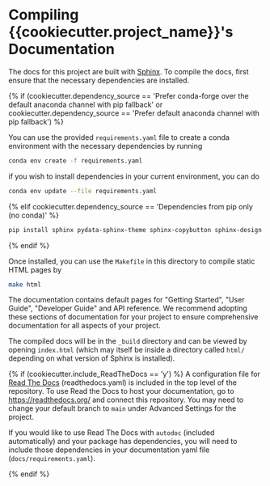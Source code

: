 # Compiling {{cookiecutter.project_name}}'s Documentation

The docs for this project are built with [Sphinx](http://www.sphinx-doc.org/en/master/).
To compile the docs, first ensure that the necessary dependencies are installed.

{% if (cookiecutter.dependency_source == 'Prefer conda-forge over the default anaconda channel with pip fallback' or cookiecutter.dependency_source == 'Prefer default anaconda channel with pip fallback') %}

You can use the provided `requirements.yaml` file to create a conda environment with the necessary dependencies by running

```bash
conda env create -f requirements.yaml
```

if you wish to install dependencies in your current environment, you can do

```bash
conda env update --file requirements.yaml
```

{% elif cookiecutter.dependency_source == 'Dependencies from pip only (no conda)' %}
```bash
pip install sphinx pydata-sphinx-theme sphinx-copybutton sphinx-design
```
{% endif %}

Once installed, you can use the `Makefile` in this directory to compile static HTML pages by
```bash
make html
```

The documentation contains default pages for "Getting Started", "User Guide", "Developer Guide" and API reference. 
We recommend adopting these sections of documentation for your project to ensure comprehensive documentation for all aspects of your project.

The compiled docs will be in the `_build` directory and can be viewed by opening `index.html` (which may itself 
be inside a directory called `html/` depending on what version of Sphinx is installed).

{% if (cookiecutter.include_ReadTheDocs == 'y') %}
A configuration file for [Read The Docs](https://readthedocs.org/) (readthedocs.yaml) is included in the top level of the repository. To use Read the Docs to host your documentation, go to https://readthedocs.org/ and connect this repository. You may need to change your default branch to `main` under Advanced Settings for the project.

If you would like to use Read The Docs with `autodoc` (included automatically) and your package has dependencies, you will need to include those dependencies in your documentation yaml file (`docs/requirements.yaml`).

{% endif %}